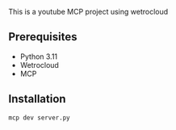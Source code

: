 This is a youtube MCP project using wetrocloud

## Prerequisites

- Python 3.11
- Wetrocloud
- MCP

## Installation

```bash
mcp dev server.py
```
